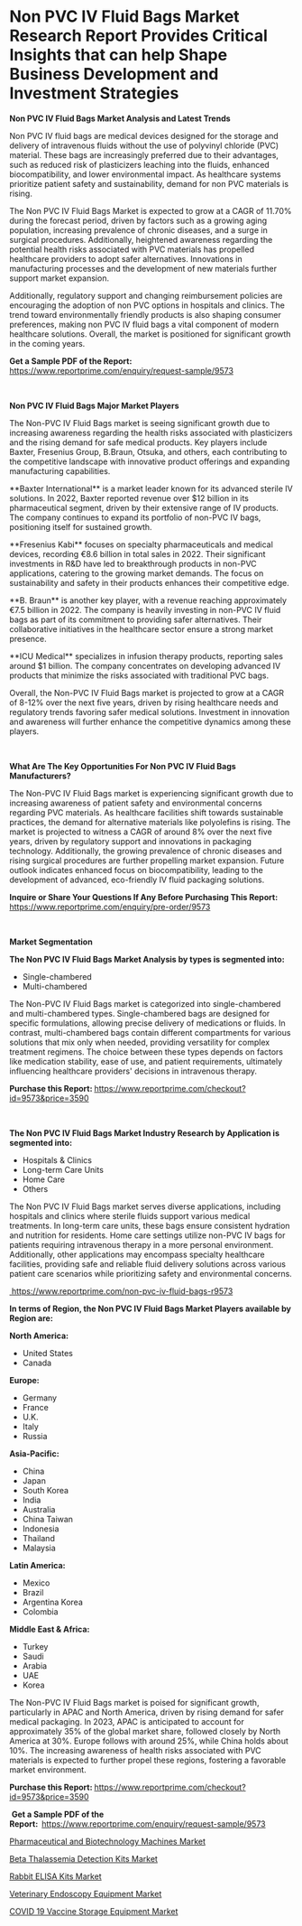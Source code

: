 <p><h1>Non PVC IV Fluid Bags Market Research Report Provides Critical Insights that can help Shape Business Development and Investment Strategies</h1></p><p><strong>Non PVC IV Fluid Bags Market Analysis and Latest Trends</strong></p>
<p><p>Non PVC IV fluid bags are medical devices designed for the storage and delivery of intravenous fluids without the use of polyvinyl chloride (PVC) material. These bags are increasingly preferred due to their advantages, such as reduced risk of plasticizers leaching into the fluids, enhanced biocompatibility, and lower environmental impact. As healthcare systems prioritize patient safety and sustainability, demand for non PVC materials is rising.</p><p>The Non PVC IV Fluid Bags Market is expected to grow at a CAGR of 11.70% during the forecast period, driven by factors such as a growing aging population, increasing prevalence of chronic diseases, and a surge in surgical procedures. Additionally, heightened awareness regarding the potential health risks associated with PVC materials has propelled healthcare providers to adopt safer alternatives. Innovations in manufacturing processes and the development of new materials further support market expansion. </p><p>Additionally, regulatory support and changing reimbursement policies are encouraging the adoption of non PVC options in hospitals and clinics. The trend toward environmentally friendly products is also shaping consumer preferences, making non PVC IV fluid bags a vital component of modern healthcare solutions. Overall, the market is positioned for significant growth in the coming years.</p></p>
<p><strong>Get a Sample PDF of the Report:&nbsp;</strong> <a href="https://www.reportprime.com/enquiry/request-sample/9573?utm_campaign=101&utm_medium=2&utm_source=Github&utm_content=ia&utm_term=20032025&utm_id=non-pvc-iv-fluid-bags">https://www.reportprime.com/enquiry/request-sample/9573</a></p>
<p>&nbsp;</p>
<p><strong>Non PVC IV Fluid Bags Major Market Players</strong></p>
<p><p>The Non-PVC IV Fluid Bags market is seeing significant growth due to increasing awareness regarding the health risks associated with plasticizers and the rising demand for safe medical products. Key players include Baxter, Fresenius Group, B.Braun, Otsuka, and others, each contributing to the competitive landscape with innovative product offerings and expanding manufacturing capabilities.</p><p>**Baxter International** is a market leader known for its advanced sterile IV solutions. In 2022, Baxter reported revenue over $12 billion in its pharmaceutical segment, driven by their extensive range of IV products. The company continues to expand its portfolio of non-PVC IV bags, positioning itself for sustained growth.</p><p>**Fresenius Kabi** focuses on specialty pharmaceuticals and medical devices, recording €8.6 billion in total sales in 2022. Their significant investments in R&D have led to breakthrough products in non-PVC applications, catering to the growing market demands. The focus on sustainability and safety in their products enhances their competitive edge.</p><p>**B. Braun** is another key player, with a revenue reaching approximately €7.5 billion in 2022. The company is heavily investing in non-PVC IV fluid bags as part of its commitment to providing safer alternatives. Their collaborative initiatives in the healthcare sector ensure a strong market presence.</p><p>**ICU Medical** specializes in infusion therapy products, reporting sales around $1 billion. The company concentrates on developing advanced IV products that minimize the risks associated with traditional PVC bags.</p><p>Overall, the Non-PVC IV Fluid Bags market is projected to grow at a CAGR of 8-12% over the next five years, driven by rising healthcare needs and regulatory trends favoring safer medical solutions. Investment in innovation and awareness will further enhance the competitive dynamics among these players.</p></p>
<p>&nbsp;</p>
<p><strong>What Are The Key Opportunities For Non PVC IV Fluid Bags Manufacturers?</strong></p>
<p><p>The Non-PVC IV Fluid Bags market is experiencing significant growth due to increasing awareness of patient safety and environmental concerns regarding PVC materials. As healthcare facilities shift towards sustainable practices, the demand for alternative materials like polyolefins is rising. The market is projected to witness a CAGR of around 8% over the next five years, driven by regulatory support and innovations in packaging technology. Additionally, the growing prevalence of chronic diseases and rising surgical procedures are further propelling market expansion. Future outlook indicates enhanced focus on biocompatibility, leading to the development of advanced, eco-friendly IV fluid packaging solutions.</p></p>
<p><strong>Inquire or Share Your Questions If Any Before Purchasing This Report:</strong> <a href="https://www.reportprime.com/enquiry/pre-order/9573?utm_campaign=101&utm_medium=2&utm_source=Github&utm_content=ia&utm_term=20032025&utm_id=non-pvc-iv-fluid-bags">https://www.reportprime.com/enquiry/pre-order/9573</a></p>
<p>&nbsp;</p>
<p><strong>Market Segmentation</strong></p>
<p><strong>The Non PVC IV Fluid Bags Market Analysis by types is segmented into:</strong></p>
<p><ul><li>Single-chambered</li><li>Multi-chambered</li></ul></p>
<p><p>The Non-PVC IV Fluid Bags market is categorized into single-chambered and multi-chambered types. Single-chambered bags are designed for specific formulations, allowing precise delivery of medications or fluids. In contrast, multi-chambered bags contain different compartments for various solutions that mix only when needed, providing versatility for complex treatment regimens. The choice between these types depends on factors like medication stability, ease of use, and patient requirements, ultimately influencing healthcare providers' decisions in intravenous therapy.</p></p>
<p><strong>Purchase this Report:&nbsp;</strong><a href="https://www.reportprime.com/checkout?id=9573&price=3590&utm_campaign=101&utm_medium=2&utm_source=Github&utm_content=ia&utm_term=20032025&utm_id=non-pvc-iv-fluid-bags">https://www.reportprime.com/checkout?id=9573&price=3590</a></p>
<p>&nbsp;</p>
<p><strong>The Non PVC IV Fluid Bags Market Industry Research by Application is segmented into:</strong></p>
<p><ul><li>Hospitals & Clinics</li><li>Long-term Care Units</li><li>Home Care</li><li>Others</li></ul></p>
<p><p>The Non PVC IV Fluid Bags market serves diverse applications, including hospitals and clinics where sterile fluids support various medical treatments. In long-term care units, these bags ensure consistent hydration and nutrition for residents. Home care settings utilize non-PVC IV bags for patients requiring intravenous therapy in a more personal environment. Additionally, other applications may encompass specialty healthcare facilities, providing safe and reliable fluid delivery solutions across various patient care scenarios while prioritizing safety and environmental concerns.</p></p>
<p><a href="https://www.reportprime.com/non-pvc-iv-fluid-bags-r9573?utm_campaign=101&utm_medium=2&utm_source=Github&utm_content=ia&utm_term=20032025&utm_id=non-pvc-iv-fluid-bags">&nbsp;https://www.reportprime.com/non-pvc-iv-fluid-bags-r9573</a></p>
<p><strong>In terms of Region, the Non PVC IV Fluid Bags Market Players available by Region are:</strong></p>
<p>
    <p> <strong> North America: </strong>
        <ul>
            <li>United States</li>
            <li>Canada</li>
        </ul>
        </p> 
    <p> <strong> Europe: </strong>
        <ul>
            <li>Germany</li>
            <li>France</li>
            <li>U.K.</li>
            <li>Italy</li>
            <li>Russia</li>
        </ul>
        </p> 
    <p> <strong> Asia-Pacific: </strong>
        <ul>
            <li>China</li>
            <li>Japan</li>
            <li>South Korea</li>
            <li>India</li>
            <li>Australia</li>
            <li>China Taiwan</li>
            <li>Indonesia</li>
            <li>Thailand</li>
            <li>Malaysia</li>
        </ul>
        </p> 
    <p> <strong> Latin America: </strong>
        <ul>
            <li>Mexico</li>
            <li>Brazil</li>
            <li>Argentina Korea</li>
            <li>Colombia</li>
        </ul>
        </p> 
    <p> <strong> Middle East & Africa: </strong>
        <ul>
            <li>Turkey</li>
            <li>Saudi</li>
            <li>Arabia</li>
            <li>UAE</li>
            <li>Korea</li>
        </ul>
    </p>
    </p>
<p><p>The Non-PVC IV Fluid Bags market is poised for significant growth, particularly in APAC and North America, driven by rising demand for safer medical packaging. In 2023, APAC is anticipated to account for approximately 35% of the global market share, followed closely by North America at 30%. Europe follows with around 25%, while China holds about 10%. The increasing awareness of health risks associated with PVC materials is expected to further propel these regions, fostering a favorable market environment.</p></p>
<p><strong>Purchase this Report: </strong><a href="https://www.reportprime.com/checkout?id=9573&price=3590&utm_campaign=101&utm_medium=2&utm_source=Github&utm_content=ia&utm_term=20032025&utm_id=non-pvc-iv-fluid-bags">https://www.reportprime.com/checkout?id=9573&price=3590</a></p>
<p>&nbsp;<strong>Get a Sample PDF of the Report:&nbsp;&nbsp;</strong><a href="https://www.reportprime.com/enquiry/request-sample/9573?utm_campaign=101&utm_medium=2&utm_source=Github&utm_content=ia&utm_term=20032025&utm_id=non-pvc-iv-fluid-bags">https://www.reportprime.com/enquiry/request-sample/9573</a></p>
<p><strong></strong></p>
<p><p><a href="https://github.com/zymerivarrik6/Market-Research-Report-List-1/blob/main/pharmaceutical-and-biotechnology-machines-market.md?utm_campaign=101&utm_medium=2&utm_source=Github&utm_content=ia&utm_term=20032025&utm_id=non-pvc-iv-fluid-bags">Pharmaceutical and Biotechnology Machines Market</a></p><p><a href="https://github.com/messonmengen75/Market-Research-Report-List-1/blob/main/beta-thalassemia-detection-kits-market.md?utm_campaign=101&utm_medium=2&utm_source=Github&utm_content=ia&utm_term=20032025&utm_id=non-pvc-iv-fluid-bags">Beta Thalassemia Detection Kits Market</a></p><p><a href="https://github.com/saimntamiki/Market-Research-Report-List-1/blob/main/rabbit-elisa-kits-market.md?utm_campaign=101&utm_medium=2&utm_source=Github&utm_content=ia&utm_term=20032025&utm_id=non-pvc-iv-fluid-bags">Rabbit ELISA Kits Market</a></p><p><a href="https://github.com/djihencygnel74/Market-Research-Report-List-1/blob/main/veterinary-endoscopy-equipment-market.md?utm_campaign=101&utm_medium=2&utm_source=Github&utm_content=ia&utm_term=20032025&utm_id=non-pvc-iv-fluid-bags">Veterinary Endoscopy Equipment Market</a></p><p><a href="https://github.com/kaforarvero/Market-Research-Report-List-1/blob/main/covid-19-vaccine-storage-equipment-market.md?utm_campaign=101&utm_medium=2&utm_source=Github&utm_content=ia&utm_term=20032025&utm_id=non-pvc-iv-fluid-bags">COVID 19 Vaccine Storage Equipment Market</a></p></p>
